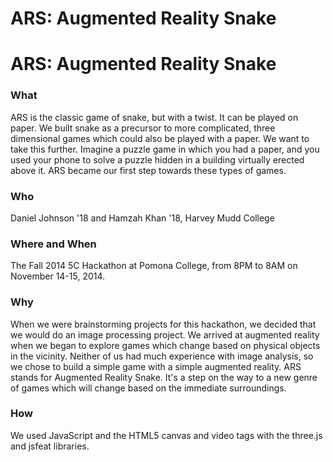 ARS: Augmented Reality Snake
============================

ARS: Augmented Reality Snake
===========================
### What
ARS is the classic game of snake, but with a twist. It can be played on paper. We built snake as a precursor to more complicated, three dimensional games which could also be played with a paper. We want to take this further. Imagine a puzzle game in which you had a paper, and you used your phone to solve a puzzle hidden in a building virtually erected above it. ARS became our first step towards these types of games.

### Who
Daniel Johnson '18 and Hamzah Khan '18, Harvey Mudd College

### Where and When
The Fall 2014 5C Hackathon at Pomona College, from 8PM to 8AM on November 14-15, 2014.

### Why
When we were brainstorming projects for this hackathon, we decided that we would do an image processing project. We arrived at augmented reality when we began to explore games which change based on physical objects in the vicinity. Neither of us had much experience with image analysis, so we chose to build a simple game with a simple augmented reality. ARS stands for Augmented Reality Snake. It's a step on the way to a new genre of games which will change based on the immediate surroundings.

### How
We used JavaScript and the HTML5 canvas and video tags with the three.js and jsfeat libraries.

